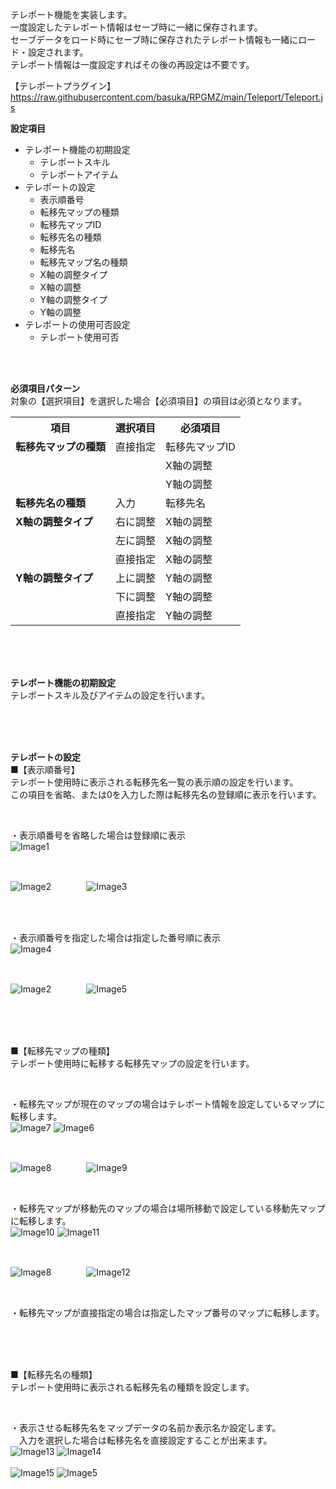 テレポート機能を実装します。</br>
一度設定したテレポート情報はセーブ時に一緒に保存されます。</br>
セーブデータをロード時にセーブ時に保存されたテレポート情報も一緒にロード・設定されます。</br>
テレポート情報は一度設定すればその後の再設定は不要です。</br>

【テレポートプラグイン】</br>
https://raw.githubusercontent.com/basuka/RPGMZ/main/Teleport/Teleport.js</br>


<B>設定項目</B></br>

- テレポート機能の初期設定
  - テレポートスキル
  - テレポートアイテム
- テレポートの設定
  - 表示順番号
  - 転移先マップの種類
  - 転移先マップID
  - 転移先名の種類
  - 転移先名
  - 転移先マップ名の種類
  - X軸の調整タイプ
  - X軸の調整
  - Y軸の調整タイプ
  - Y軸の調整
- テレポートの使用可否設定
  - テレポート使用可否

</br>
</br>

<B>必須項目パターン</B></br>
対象の【選択項目】を選択した場合【必須項目】の項目は必須となります。
<table>
  <tr>
    <th>項目</th>
    <th>選択項目</th>
    <th>必須項目</th>
  </tr>
  <tr>
    <td rowspan=3 valign="top"><B>転移先マップの種類</B></td>
    <td rowspan=3 valign="top">直接指定</td>
    <td>転移先マップID</td>
  </tr>
  <tr>
    <td>X軸の調整</td>
  </tr>
  <tr>
    <td>Y軸の調整</td>
  </tr>
  <tr>
    <td><B>転移先名の種類</B></td>
    <td>入力</td>
    <td>転移先名</td>
  </tr>
  <tr>
    <td rowspan=3 valign="top"><B>X軸の調整タイプ</B></td>
    <td>右に調整</td>
    <td>X軸の調整</td>
  </tr>
  <tr>
    <td>左に調整</td>
    <td>X軸の調整</td>
  </tr>
  <tr>
    <td>直接指定</td>
    <td>X軸の調整</td>
  </tr>
  <tr>
    <td rowspan=3 valign="top"><B>Y軸の調整タイプ</B></td>
    <td>上に調整</td>
    <td>Y軸の調整</td>
  </tr>
  <tr>
    <td>下に調整</td>
    <td>Y軸の調整</td>
  </tr>
  <tr>
    <td>直接指定</td>
    <td>Y軸の調整</td>
  </tr>
</table>

</br>
</br>
</br>

<B>テレポート機能の初期設定</B></br>
テレポートスキル及びアイテムの設定を行います。

</br>
</br>
</br>

<B>テレポートの設定</B></br>
■【表示順番号】</br>
テレポート使用時に表示される転移先名一覧の表示順の設定を行います。</br>
この項目を省略、または0を入力した際は転移先名の登録順に表示を行います。</br>

</br>

・表示順番号を省略した場合は登録順に表示</br>
![Image1](/Teleport/image/image1.jpg)</br>

</br>

![Image2](/Teleport/image/image2.jpg)　　　　![Image3](/Teleport/image/image3.jpg)</br>

</br>
</br>

・表示順番号を指定した場合は指定した番号順に表示</br>
![Image4](/Teleport/image/image4.jpg)</br>

</br>

![Image2](/Teleport/image/image2.jpg)　　　　![Image5](/Teleport/image/image5.jpg)</br>

</br>
</br>
</br>

■【転移先マップの種類】</br>
テレポート使用時に転移する転移先マップの設定を行います。</br>

</br>

・転移先マップが現在のマップの場合はテレポート情報を設定しているマップに転移します。</br>
![Image7](/Teleport/image/image7.jpg) ![Image6](/Teleport/image/image6.jpg)</br>

</br>

![Image8](/Teleport/image/image8.jpg)　　　　![Image9](/Teleport/image/image9.jpg)</br>

</br>

・転移先マップが移動先のマップの場合は場所移動で設定している移動先マップに転移します。</br>
![Image10](/Teleport/image/image10.jpg) ![Image11](/Teleport/image/image11.jpg)</br>

</br>

![Image8](/Teleport/image/image8.jpg)　　　　![Image12](/Teleport/image/image12.jpg)</br>

</br>

・転移先マップが直接指定の場合は指定したマップ番号のマップに転移します。</br>

</br>
</br>
</br>

■【転移先名の種類】</br>
テレポート使用時に表示される転移先名の種類を設定します。</br>

</br>

・表示させる転移先名をマップデータの名前か表示名か設定します。</br>
　入力を選択した場合は転移先名を直接設定することが出来ます。</br>
![Image13](/Teleport/image/image13.jpg) ![Image14](/Teleport/image/image14.jpg)</br>
</br>
![Image15](/Teleport/image/image15.jpg) ![Image5](/Teleport/image/image5.jpg)</br>
